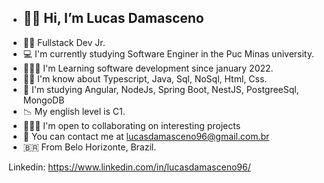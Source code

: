 -  <h2> 🖐🏿 Hi, I’m Lucas Damasceno</h2>
- ✊🏿 Fullstack Dev Jr.
- 💻 I'm currently studying Software Enginer in the Puc Minas university. 
- 🕵🏽‍♂️ I'm Learning software development since january 2022.
- ✊🏿 I'm know about Typescript, Java, Sql, NoSql, Html, Css.
- 📔 I'm studying Angular, NodeJs, Spring Boot, NestJS, PostgreeSql, MongoDB
- 📉 My english level is C1.
- 👷🏿‍♂️ I'm open to collaborating on interesting projects
- 📧 You can contact me at lucasdamasceno96@gmail.com.br
- 🇧🇷 From Belo Horizonte, Brazil.



Linkedin: https://www.linkedin.com/in/lucasdamasceno96/


<!---
lucasdamasceno96/lucasdamasceno96 is a ✨ special ✨ repository because its `README.md` (this file) appears on your GitHub profile.
You can click the Preview link to take a look at your changes.
--->
